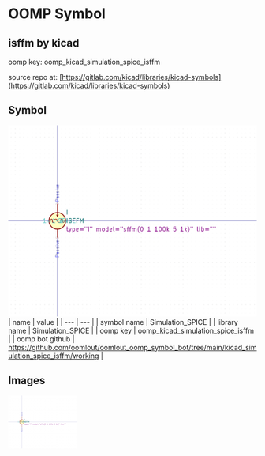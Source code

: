 # OOMP Symbol  
## isffm  by kicad  
  
oomp key: oomp_kicad_simulation_spice_isffm  
  
source repo at: [https://gitlab.com/kicad/libraries/kicad-symbols](https://gitlab.com/kicad/libraries/kicad-symbols)  
## Symbol  
  
[![working.png](working_600.png)](working.png)  
| name | value | 
| --- | --- | 
| symbol name | Simulation_SPICE | 
| library name | Simulation_SPICE | 
| oomp key | oomp_kicad_simulation_spice_isffm | 
| oomp bot github | https://github.com/oomlout/oomlout_oomp_symbol_bot/tree/main/kicad_simulation_spice_isffm/working | 
## Images  
  
[![working.png](working_140.png)](working.png)  
